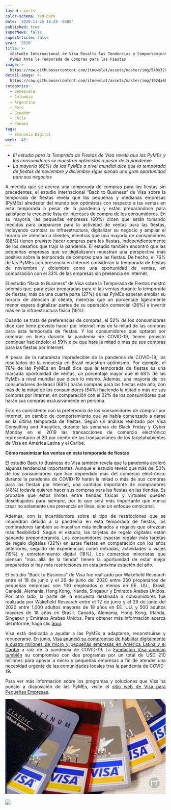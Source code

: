 ```yaml
---
layout: posts
color-schema: red-dark
date: '2020-11-25 18:29 -0400'
published: true
superNews: false
superArticle: false
year: '2020'
title: >-
  >Estudio Internacional de Visa Resalta las Tendencias y Comportamientos de las
  PyMEs Ante la Temporada de Compras para las Fiestas
image: >-
  https://raw.githubusercontent.com/itnewslat/assets/master/img/540x320/Tarjetas-Visa-p.jpg
detail-image: >-
  https://raw.githubusercontent.com/itnewslat/assets/master/img/1024x680/Tarjetas-Visa-g.jpg
categories:
  - Venezuela
  - Colombia
  - Argentina
  - Perú
  - Ecuador
  - Chile
  - Panama
tags:
  - Economía Digital
week: '48'
---
```

<ul style="text-align: justify;">
	<li><em>El estudio para la Temprada de Fiestas de Visa revela que las PyMEs y los consumidores se muestran optimistas a pesar de la pandemia</em></li>
	<li><em>La mayoría (68%) de las PyMEs a nivel mundial dice que la temporada de fiestas de noviembre y diciembre sigue siendo una gran oportunidad para sus negocios </em></li>
</ul>
<p style="text-align: justify;">A medida que se acerca una temporada de compras para las fiestas sin precedentes, el estudio internacional “Back to Business” de Visa sobre la temporada de fiestas revela que las pequeñas y medianas empresas (PyMEs) alrededor del mundo son optimistas con respecto a las ventas en esta temporada a pesar de la pandemia y están preparándose para satisfacer la creciente lista de intereses de compra de los consumidores. En su mayoría, las pequeñas empresas (60%) dicen que están tomando medidas para prepararse para la actividad de ventas para las fiestas, incluyendo cambiar su infraestructura, digitalizar su negocio y ampliar el horario de atención a clientes, mientras que una mayoría de consumidores (88%) tienen previsto hacer compras para las fiestas, independientemente de los desafíos que trajo la pandemia. El estudio también encontró que las pequeñas empresas que se digitalizaron muestran una perspectiva más positiva sobre la temporada de compras para las fiestas. De hecho, el 76% de las PyMEs con presencia en Internet consideran la temporada de fiestas de noviembre y diciembre como una oportunidad de ventas, en comparación con el 33% de las empresas sin presencia en Internet.</p>
<p style="text-align: justify;">El estudio “Back to Business” de Visa sobre la Temporada de Fiestas mostró además que, para estar preparadas para el las ventas durante la temporada de fiestas, más de una cuarta parte (27%) de las PyMEs esperan ampliar su horario de atención al cliente, mientras que un porcentaje ligeramente menor espera digitalizar partes de su operación comercial (26%) e invertir más en la infraestructura física (19%).</p>
<p style="text-align: justify;">Cuando se trata de preferencias de compras, el 52% de los consumidores dice que tiene previsto hacer por Internet más de la mitad de las compras para esta temporada de fiestas. Y los consumidores que optaron por comprar en línea durante la pandemia de COVID-19, tienen previsto continuar haciéndolo: el 59% dice que hará la mitad o más de sus compras para las fiestas por Internet.</p>
<p style="text-align: justify;">A pesar de la naturaleza impredecible de la pandemia de COVID-19, los resultados de la encuesta en Brasil muestran optimismo. Por ejemplo, el 78% de las PyMEs en Brasil dice que la temporada de fiestas es una marcada oportunidad de ventas, un porcentaje mayor que el 68% de las PyMEs a nivel mundial que dicen lo mismo. Además, una mayoría de los consumidores de Brasil (89%) harán compras para las fiestas este año, con más de la mitad de los consumidores (54%) haciendo la mitad o más de sus compras por Internet, en comparación con el 22% de los consumidores que harán sus compras exclusivamente en persona.</p>
<p style="text-align: justify;">Esto es consistente con la preferencia de los consumidores de comprar por Internet, un cambio de comportamiento que ya había comenzado a darse en la última temporada de fiestas. Según un análisis realizado por Visa Consulting and Analytics, durante las semanas de Black Friday y Cyber Monday en el 2019 las transacciones de comercio electrónico representaron el 20 por ciento de las transacciones de los tarjetahabientes de Visa en América Latina y el Caribe.</p>
<p style="text-align: justify;"><strong>Cómo maximizar las ventas en esta temporada de fiestas</strong></p>
<p style="text-align: justify;">El estudio Back to Business de Visa también revela que la pandemia aceleró algunas tendencias importantes. Aunque el estudio reveló que más del 50% de los consumidores que han dependido más del comercio electrónico durante la pandemia de COVID-19 harán la mitad o más de sus compras para las fiestas por Internet, una cantidad importante de compradores (48%) todavía quieren hacer sus compras para las fiestas en las tiendas. Es probable que estos límites entre tiendas físicas y virtuales queden desdibujados para siempre, por lo que será más importante que nunca crear no solamente una presencia en línea, sino un enfoque omnicanal.</p>
<p style="text-align: justify;">Además, con la incertidumbre sobre el tipo de restricciones que se impondrán debido a la pandemia en esta temporada de fiestas, los compradores también se muestran más inclinados a regalos que ofrezcan más flexibilidad. Según el estudio, las tarjetas de regalo digitales están ganando preponderancia. Los consumidores esperan regalar más tarjetas de regalo digitales (32%) en estas fiestas en comparación con los años anteriores, seguido de experiencias como entradas, actividades o viajes (19%) y entretenimiento digital (18%). Los comercios minoristas que piensan "más allá de la tienda" tienen la oportunidad de estar mejor preparados si hay más restricciones en esta próxima estación del año.</p>
<p style="text-align: justify;">El estudio “Back to Business” de Visa fue realizado por Wakefield Research entre el 18 de junio y el 29 de junio del 2020 entre 250 propietarios de pequeñas empresas con 100 empleados o menos en EE. UU., Brasil, Canadá, Alemania, Hong Kong, Irlanda, Singapur y Emiratos Arabes Unidos. Por otro lado, la parte de la encuesta destinada a consumidores fue realizada por Wakefield Research entre el 12 de junio y el 29 de junio del 2020 entre 1.000 adultos mayores de 18 años en EE. UU. y 500 adultos mayores de 18 años en Brasil, Canadá, Alemania, Hong Kong, Irlanda, Singapur y Emiratos Arabes Unidos. Para obtener más información acerca del informe, haga clic <a href="https://usa.visa.com/dam/VCOM/blogs/visa-back-to-business-study-holiday-sep20.pdf">aquí</a>.</p>
<p style="text-align: justify;">Visa está dedicada a ayudar a las PyMEs a adaptarse, reconstruirse y recuperarse. En junio, <a href="https://www.visa.com.mx/acerca-de-visa/sala-de-noticias/notas-de-prensa/visa-apoyo-micro-pequenas-empresas.html">Visa anunció su compromiso de habilitar digitalmente a cuatro millones de micro y pequeñas empresas en América Latina y el Caribe</a> a raíz de la pandemia de COVID-19. La <a href="https://www.visa.com.mx/acerca-de-visa/sala-de-noticias/notas-de-prensa/fundacion-visa-pandemia.html">Fundación Visa anunció también</a> su compromiso con dos programas por un total de USD 210 millones para apoyar a micro y pequeñas empresas a fin de atender una necesidad urgente de las comunidades locales tras la pandemia de COVID-19.</p>
<p style="text-align: justify;">Para ver más información sobre los programas y soluciones que Visa ha puesto a disposición de las PyMEs, visite el <a href="https://www.visa.com.mx/dirija-su-negocio/pequenas-medianas-empresas.html">sitio web de Visa para Pequeñas Empresas</a>.</p>

![](https://raw.githubusercontent.com/itnewslat/assets/master/img/540x320/Tarjetas-Visa-p.jpg)

<img src="https://tracker.metricool.com/c3po.jpg?hash=56f88a41e39ab42c063cc51676587a04"/>